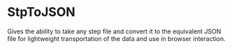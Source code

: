 # StpToJSON
Gives the ability to take any step file and convert it to the equivalent JSON file for lightweight transportation of the data and use in browser interaction.
